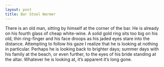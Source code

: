 ```yaml
---
layout: post
title: Bar Stool Warmer
---
```


There is an old man, sitting by himself at the corner of the bar. He is already on his fourth glass of cheap white-wine. A solid gold ring sits too big on his old, thin ring-finger and his face droops as his jaded eyes stare into the distance. Attempting to follow his gaze I realize that he is looking at nothing in particular. Perhaps he is looking back to brighter days; summer days with his family at the beach, or even further, to the eyes of his bride standing at the altar. Whatever he is looking at, it’s apparent it’s long gone.